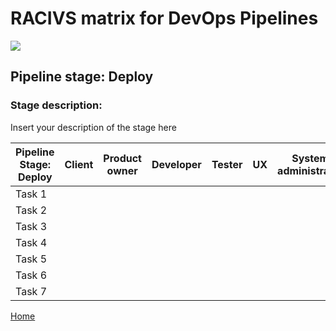 # __RACIVS matrix for DevOps Pipelines__   

<img src="https://user-images.githubusercontent.com/10748736/112030685-6c81be80-8b32-11eb-94b8-c2c01b8f4581.png">

## __Pipeline stage:__  Deploy  
### __Stage description:__  
Insert your description of the stage here  

| Pipeline Stage:<br>Deploy  | Client  | Product owner | Developer  | Tester  | UX  | System administrator |
|----------------------------- |-------- |-------- |-------- |-------- |-------- |--------  |
| Task 1                       |         |         |         |         |         |          |
| Task 2                       |         |         |         |         |         |          |
| Task 3                       |         |         |         |         |         |          |
| Task 4                       |         |         |         |         |         |          |                        
| Task 5                       |         |         |         |         |         |          |
| Task 6                       |         |         |         |         |         |          |
| Task 7                       |         |         |         |         |         |          |
  
  
[Home](../index.md)
